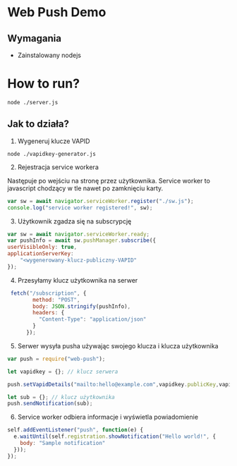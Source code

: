 # Web Push Demo

## Wymagania

 - Zainstalowany nodejs

# How to run?

```
node ./server.js
```

## Jak to działa?
1. Wygeneruj klucze VAPID

```shell
node ./vapidkey-generator.js
```

2. Rejestracja service workera

Następuje po wejściu na stronę przez użytkownika. Service worker to javascript chodzący w tle nawet po zamknięciu karty.

```js
var sw = await navigator.serviceWorker.register("./sw.js");
console.log("service worker registered!", sw);
```

3. Użytkownik zgadza się na subscrypcję

```js
var sw = await navigator.serviceWorker.ready;
var pushInfo = await sw.pushManager.subscribe({
userVisibleOnly: true,
applicationServerKey:
    "<wygenerowany-klucz-publiczny-VAPID"
});
```

4. Przesyłamy klucz użytkownika na serwer

```js
 fetch("/subscription", {
        method: "POST",
        body: JSON.stringify(pushInfo),
        headers: {
          "Content-Type": "application/json"
        }
      });
```

5. Serwer wysyła pusha używając swojego klucza i klucza użytkownika

```js
var push = require("web-push");

let vapidkey = {}; // klucz serwera

push.setVapidDetails("mailto:hello@example.com",vapidkey.publicKey,vapidkey.privateKey);

let sub = {}; // klucz użytkownika
push.sendNotification(sub);
```

6. Service worker odbiera informacje i wyświetla powiadomienie

```js
self.addEventListener("push", function(e) {
  e.waitUntil(self.registration.showNotification("Hello world!", {
    body: "Sample notification"
  }));
});
```